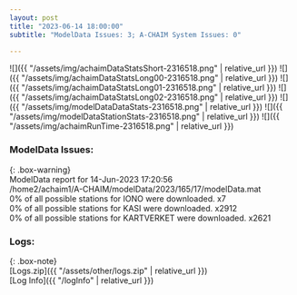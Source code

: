 ```yaml
---
layout: post
title: "2023-06-14 18:00:00"
subtitle: "ModelData Issues: 3; A-CHAIM System Issues: 0"

---
```


![]({{ "/assets/img/achaimDataStatsShort-2316518.png" | relative_url }})
![]({{ "/assets/img/achaimDataStatsLong00-2316518.png" | relative_url }})
![]({{ "/assets/img/achaimDataStatsLong01-2316518.png" | relative_url }})
![]({{ "/assets/img/achaimDataStatsLong02-2316518.png" | relative_url }})
![]({{ "/assets/img/modelDataDataStats-2316518.png" | relative_url }})
![]({{ "/assets/img/modelDataStationStats-2316518.png" | relative_url }})
![]({{ "/assets/img/achaimRunTime-2316518.png" | relative_url }})


### ModelData Issues:  
  
{: .box-warning}  
 ModelData report for 14-Jun-2023 17:20:56   
 /home2/achaim1/A-CHAIM/modelData/2023/165/17/modelData.mat   
 0% of all possible stations for IONO were downloaded. x7   
 0% of all possible stations for KASI were downloaded. x2912   
 0% of all possible stations for KARTVERKET were downloaded. x2621   
  


### Logs:  
  
{: .box-note}  
[Logs.zip]({{ "/assets/other/logs.zip" | relative_url }})  
[Log Info]({{ "/logInfo" | relative_url }})  
